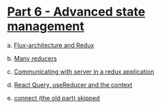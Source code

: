 # [Part 6 - Advanced state management](https://fullstackopen.com/en/part6)

a. [Flux-architecture and Redux](https://fullstackopen.com/en/part6/flux_architecture_and_redux)

b. [Many reducers](https://fullstackopen.com/en/part6/many_reducers)

c. [Communicating with server in a redux application](https://fullstackopen.com/en/part6/communicating_with_server_in_a_redux_application)

d. [React Query, useReducer and the context](https://fullstackopen.com/en/part6/react_query_use_reducer_and_the_context)

e. [connect (the old part) skipped](https://fullstackopen.com/en/part6/connect_the_old_part)
